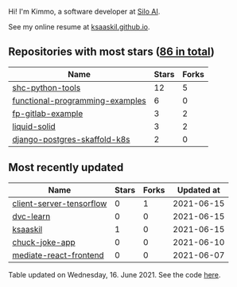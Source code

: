 Hi! I'm Kimmo, a software developer at [Silo AI](https://silo.ai/).

See my online resume at [ksaaskil.github.io](https://ksaaskil.github.io).

<!-- repositories starts -->

## Repositories with most stars ([86 in total](https://github.com/ksaaskil?tab=repositories))
| Name        | Stars           | Forks  |
| ------------- |-------------| -----|
|[shc-python-tools](https://github.com/ksaaskil/shc-python-tools)|12|5
|[functional-programming-examples](https://github.com/ksaaskil/functional-programming-examples)|6|0
|[fp-gitlab-example](https://github.com/ksaaskil/fp-gitlab-example)|3|2
|[liquid-solid](https://github.com/ksaaskil/liquid-solid)|3|2
|[django-postgres-skaffold-k8s](https://github.com/ksaaskil/django-postgres-skaffold-k8s)|2|0

<!-- repositories ends -->
<!-- recent_repositories starts -->

## Most recently updated
| Name        | Stars           | Forks  | Updated at
| ------------- |-------------| -----|-----|
|[client-server-tensorflow](https://github.com/ksaaskil/client-server-tensorflow)|0|1|2021-06-15
|[dvc-learn](https://github.com/ksaaskil/dvc-learn)|0|0|2021-06-15
|[ksaaskil](https://github.com/ksaaskil/ksaaskil)|1|0|2021-06-15
|[chuck-joke-app](https://github.com/ksaaskil/chuck-joke-app)|0|0|2021-06-10
|[mediate-react-frontend](https://github.com/ksaaskil/mediate-react-frontend)|0|0|2021-06-07

<!-- recent_repositories ends -->
<!-- updated_at starts -->
Table updated on Wednesday, 16. June 2021. See the code [here](https://github.com/ksaaskil/ksaaskil).
<!-- updated_at ends -->

